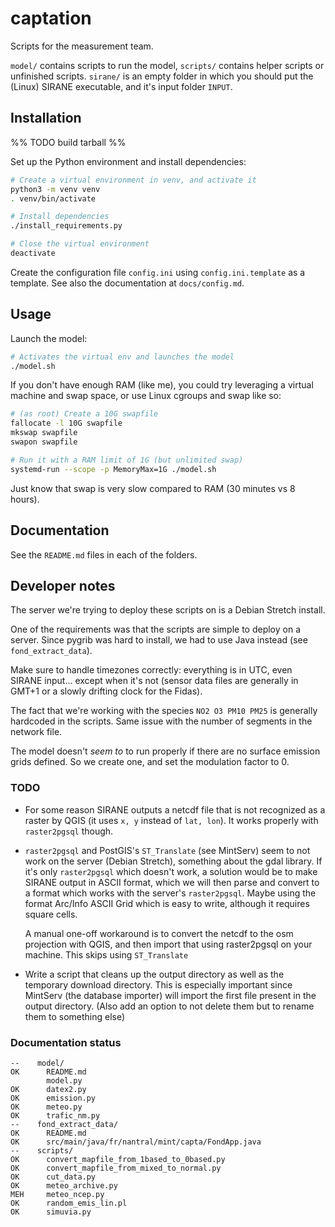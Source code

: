 # captation

Scripts for the measurement team.

`model/` contains scripts to run the model, `scripts/` contains helper scripts or unfinished scripts. `sirane/` is an empty folder in which you should put the (Linux) SIRANE executable, and it's input folder `INPUT`.

## Installation

%% TODO build tarball %%

Set up the Python environment and install dependencies:

```sh
# Create a virtual environment in venv, and activate it
python3 -m venv venv
. venv/bin/activate

# Install dependencies
./install_requirements.py

# Close the virtual environment
deactivate
```

Create the configuration file `config.ini` using `config.ini.template` as a template. See also the documentation at `docs/config.md`.

## Usage

Launch the model:

```sh
# Activates the virtual env and launches the model
./model.sh
```

If you don't have enough RAM (like me), you could try leveraging a virtual machine and swap space, or use Linux cgroups and swap like so:

```sh
# (as root) Create a 10G swapfile
fallocate -l 10G swapfile
mkswap swapfile
swapon swapfile

# Run it with a RAM limit of 1G (but unlimited swap)
systemd-run --scope -p MemoryMax=1G ./model.sh
```

Just know that swap is very slow compared to RAM (30 minutes vs 8 hours).

## Documentation

See the `README.md` files in each of the folders.

## Developer notes

The server we're trying to deploy these scripts on is a Debian Stretch install.

One of the requirements was that the scripts are simple to deploy on a server. Since pygrib was hard to install, we had to use Java instead (see `fond_extract_data`).

Make sure to handle timezones correctly: everything is in UTC, even SIRANE input… except when it's not (sensor data files are generally in GMT+1 or a slowly drifting clock for the Fidas).

The fact that we're working with the species `NO2 O3 PM10 PM25` is generally hardcoded in the scripts. Same issue with the number of segments in the network file.

The model doesn't _seem to_ to run properly if there are no surface emission grids defined. So we create one, and set the modulation factor to 0.

### TODO

- For some reason SIRANE outputs a netcdf file that is not recognized as a raster by QGIS (it uses `x, y` instead of `lat, lon`). It works properly with `raster2pgsql` though.

- `raster2pgsql` and PostGIS's `ST_Translate` (see MintServ) seem to not work on the server (Debian Stretch), something about the gdal library. If it's only `raster2pgsql` which doesn't work, a solution would be to make SIRANE output in ASCII format, which we will then parse and convert to a format which works with the server's `raster2pgsql`. Maybe using the format Arc/Info ASCII Grid which is easy to write, although it requires square cells.

  A manual one-off workaround is to convert the netcdf to the osm projection with QGIS, and then import that using raster2pgsql on your machine. This skips using `ST_Translate`

- Write a script that cleans up the output directory as well as the temporary download directory. This is especially important since MintServ (the database importer) will import the first file present in the output directory. (Also add an option to not delete them but to rename them to something else)

### Documentation status

```text
--    model/
OK      README.md
        model.py
OK      datex2.py
OK      emission.py
OK      meteo.py
OK      trafic_nm.py
--    fond_extract_data/
OK      README.md
OK      src/main/java/fr/nantral/mint/capta/FondApp.java
--    scripts/
OK      convert_mapfile_from_1based_to_0based.py
OK      convert_mapfile_from_mixed_to_normal.py
OK      cut_data.py
OK      meteo_archive.py
MEH     meteo_ncep.py
OK      random_emis_lin.pl
OK      simuvia.py
```
